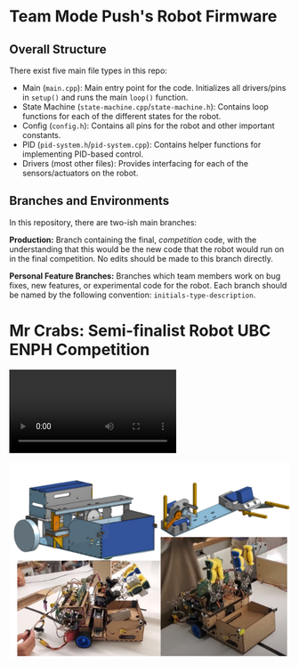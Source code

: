 # Team Mode Push's Robot Firmware

## Overall Structure

There exist five main file types in this repo:
- Main (`main.cpp`): Main entry point for the code. Initializes all drivers/pins in `setup()` and runs the main `loop()` function.
- State Machine (`state-machine.cpp`/`state-machine.h`): Contains loop functions for each of the different states for the robot.
- Config (`config.h`): Contains all pins for the robot and other important constants.
- PID (`pid-system.h`/`pid-system.cpp`): Contains helper functions for implementing PID-based control.
- Drivers (most other files): Provides interfacing for each of the sensors/actuators on the robot.
## Branches and Environments

In this repository, there are two-ish main branches:

**Production:** Branch containing the final, _competition_ code, with the understanding that this would be the new code that the robot would run on in the final competition. No edits should be made to this branch directly.

**Personal Feature Branches:** Branches which team members work on bug fixes, new features, or experimental code for the robot. Each branch should be named by the following convention: `initials-type-description`.


# Mr Crabs: Semi-finalist Robot UBC ENPH Competition

<!-- ![Demo](https://github.com/julianLapenna12/Treasure-Collecting-Robot/blob/production/media/gif1.gif) -->

![Demo](https://raw.githubusercontent.com/reesecritchlow/portfolio/main/src/media/robot-video_1.mp4)

![Mr Crabs Robot](https://github.com/julianLapenna12/Treasure-Collecting-Robot/blob/production/media/im1.png)
